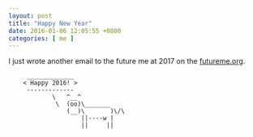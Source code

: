 ```yaml
--- 
layout: post
title: "Happy New Year"
date: 2016-01-06 12:05:55 +0800
categories: [ me ]
---
```


I just wrote another email to the future me at 2017 on the [futureme.org][futureme].

<!-- more -->

```
     _____________
    < Happy 2016! >
     -------------
            \   ^__^
             \  (oo)\_______
                (__)\       )\/\
                    ||----w |
                    ||     ||
```

[futureme]:     https://www.futureme.org/

